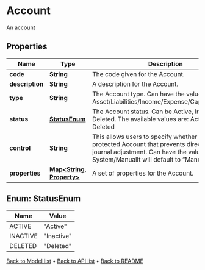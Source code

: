 

# Account

An account

## Properties

| Name | Type | Description | Notes |
|------------ | ------------- | ------------- | -------------|
|**code** | **String** | The code given for the Account. |  |
|**description** | **String** | A description for the Account. |  [optional] |
|**type** | **String** | The Account type. Can have the values: Asset/Liabilities/Income/Expense/Capital/Revenue. |  |
|**status** | [**StatusEnum**](#StatusEnum) | The Account status. Can be Active, Inactive or Deleted. The available values are: Active, Inactive, Deleted |  |
|**control** | **String** | This allows users to specify whether this a protected Account that prevents direct manual journal adjustment. Can have the values: System/ManualIt will default to “Manual”. |  [optional] |
|**properties** | [**Map&lt;String, Property&gt;**](Property.md) | A set of properties for the Account. |  [optional] |



## Enum: StatusEnum

| Name | Value |
|---- | -----|
| ACTIVE | &quot;Active&quot; |
| INACTIVE | &quot;Inactive&quot; |
| DELETED | &quot;Deleted&quot; |



[Back to Model list](../README.md#documentation-for-models) &#8226; [Back to API list](../README.md#documentation-for-api-endpoints) &#8226; [Back to README](../README.md)


